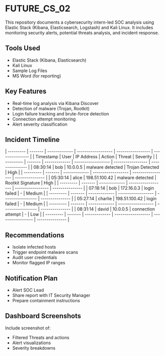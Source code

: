 # FUTURE_CS_02
This repository documents a cybersecurity intern-led SOC analysis using Elastic Stack (Kibana, Elasticsearch, Logstash) and Kali Linux. It includes monitoring security alerts, potential threats analysis, and incident response.

## Tools Used
* Elastic Stack (Kibana, Elasticsearch)
* Kali Linux
* Sample Log Files
* MS Word (for reporting)

## Key Features
* Real-time log analysis via Kibana Discover
* Detection of malware (Trojan, Rootkit)
* Login failure tracking and brute-force detection
* Connection attempt monitoring
* Alert severity classification

## Incident Timeline
| --------- | ------- | ------------- | ------------------ | ----------------- | --------------- |
| Timestamp	| User	  | IP Address	  | Action	           | Threat	           | Severity        |
| --------- | ------- | ------------- | ------------------ | ----------------- | --------------- |
| 08:30:14	| bob	    | 10.0.0.5	    | malware detected   | Trojan Detected	 | High            |
| --------- | ------- | ------------- | ------------------ | ----------------- | --------------- |
| 05:30:14	| alice	  | 198.51.100.42 |	malware detected   | Rootkit Signature | High            |
| --------- | ------- | ------------- | ------------------ | ----------------- | --------------- |
| 07:18:14	| bob	    | 172.16.0.3	  | login failed	     | -	               | Medium          |
| --------- | ------- | ------------- | ------------------ | ----------------- | --------------- |
| 05:27:14	| charlie	| 198.51.100.42	| login failed	     | -	               | Medium          |
| --------- | ------- | ------------- | ------------------ | ----------------- | --------------- |
| 08:31:14	| david	  | 10.0.0.5	    | connection attempt | -	               | Low             |
| --------- | ------- | ------------- | ------------------ | ----------------- | --------------- |

## Recommendations
* Isolate infected hosts
* Trigger endpoint malware scans
* Audit user credentials
* Monitor flagged IP ranges

## Notification Plan
* Alert SOC Lead
* Share report with IT Security Manager
* Prepare containment instructions

## Dashboard Screenshots
Include screenshot of:
* Filtered Threats and actions
* Alert visualizations
* Severity breakdowns
